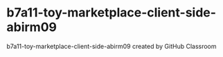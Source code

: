 # b7a11-toy-marketplace-client-side-abirm09
b7a11-toy-marketplace-client-side-abirm09 created by GitHub Classroom
